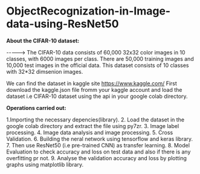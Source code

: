 # ObjectRecognization-in-Image-data-using-ResNet50



**About the CIFAR-10 dataset:**


-----> The CIFAR-10 data consists of 60,000 32x32 color images in 10 classes, with 6000 images per class. 
There are 50,000 training images and 10,000 test images in the official data.
This dataset consists of 10 classes with 32*32 dimsenion images. 



We can find the dataset in kaggle site https://www.kaggle.com/
First download the kaggle.json file fromm your kaggle account and load the dataset i.e CIFAR-10 dataset using the api in your google colab directory.



**Operations carried out:**


1.Importing the necessary depencies(library).
2. Load the dataset in the google colab directory and extract the file using py7zr.
3. Image label processing.
4. Image data analysis and image processing.
5. Cross Validation.
6. Building the neral network using tensorflow and keras library.
7. Then use ResNet50 (i.e pre-trained CNN) as transfer learning.
8. Model Evaluation to check accuracy and loss on test data and also if there is any overfitting pr not.
9. Analyse the validation accuracy and loss by plotting graphs using matplotlib library. 
